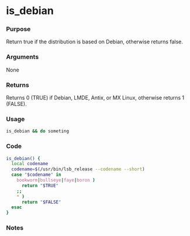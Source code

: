 # is_debian
### Purpose
Return true if the distribution is based on Debian, otherwise returns false.
### Arguments
None
### Returns
Returns 0 (TRUE) if Debian, LMDE, Antix, or MX Linux, otherwise returns 1 (FALSE).
### Usage
```bash
is_debian && do someting
```
### Code
```bash
is_debian() {
  local codename
  codename=$(/usr/bin/lsb_release --codename --short)
  case "$codename" in
    bookworm|bullseye|faye|boron )
      return "$TRUE"
    ;;
    * )
      return "$FALSE"
  esac
}
```
### Notes
